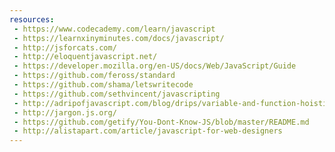 ```yaml
---
resources:
 - https://www.codecademy.com/learn/javascript
 - https://learnxinyminutes.com/docs/javascript/
 - http://jsforcats.com/
 - http://eloquentjavascript.net/
 - https://developer.mozilla.org/en-US/docs/Web/JavaScript/Guide
 - https://github.com/feross/standard
 - https://github.com/shama/letswritecode
 - https://github.com/sethvincent/javascripting
 - http://adripofjavascript.com/blog/drips/variable-and-function-hoisting
 - http://jargon.js.org/
 - https://github.com/getify/You-Dont-Know-JS/blob/master/README.md
 - http://alistapart.com/article/javascript-for-web-designers
---
```

